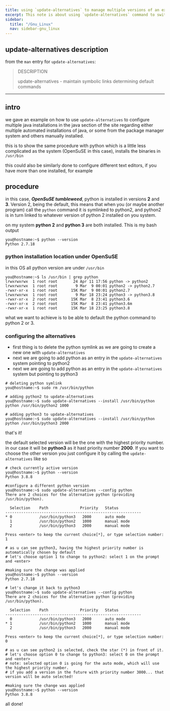 ```yaml
---
title: using `update-alternatives` to manage multiple versions of an executable
excerpt: This note is about using `update-alternatives` command to switch between version of a binary or to select a related command among many options.
sidebar:
  title: "/Gnu_Linux"
  nav: sidebar-gnu_linux
---
```

## update-alternatives description
from the `man` entry for `update-alternatives`:

> DESCRIPTION
>
> update-alternatives - maintain symbolic links determining default commands

----

## intro
we gave an example on how to use `update-alternatives` to configure multiple java installations in the java section of the site regarding either multiple automated installations of java, or some from the package manager system and others manually installed.

this is to show the same procedure with python which is a little less complicated as the system (OpenSuSE in this case), installs the binaries in `/usr/bin`

this could also be similarly done to configure different text editors, if you have more than one installed, for example

## procedure
in this case, ***OpenSuSE tumbleweed***, python is installed in versions **2** and **3**. Version 2, being the default, this means that when you (or maybe another program) call the `python` command it is symlinked to python2, and python2 is in turn linked to whatever version of python 2 installed on you system.

on my system **python 2** and **python 3** are both installed. This is my bash output

```shell
you@hostname:~$ python --version
Python 2.7.18
```

### python installation location under OpenSuSE
in this OS all python version are under `/usr/bin`

```shell
you@hostname:~$ ls /usr/bin | grep python
lrwxrwxrwx  1 root root       24 Apr 11 17:56 python -> python2
lrwxrwxrwx  1 root root        9 Mar  9 00:01 python2 -> python2.7
-rwxr-xr-x  1 root root      15K Mar  9 00:01 python2.7
lrwxrwxrwx  1 root root        9 Mar 18 23:24 python3 -> python3.8
-rwxr-xr-x  2 root root      15K Mar  8 23:41 python3.6
-rwxr-xr-x  2 root root      15K Mar  8 23:41 python3.6m
-rwxr-xr-x  1 root root      15K Mar 18 23:25 python3.8
```

what we want to achieve is to be able to default the python command to python 2 or 3.


### configuring the alternatives

* first thing is to delete the python symlink as we are going to create a new one with `update-alternatives`
* next we are going to add python as an entry in the `update-alternatives` system pointing to python2
* next we are going to add python as an entry in the `update-alternatives` system but pointing to python3

```shell
# deleting python symlink
you@hostname:~$ sudo rm /usr/bin/python

# adding python2 to update-alternatives
you@hostname:~$ sudo update-alternatives --install /usr/bin/python python /usr/bin/python2 1000

# adding python3 to update-alternatives
you@hostname:~$ sudo update-alternatives --install /usr/bin/python python /usr/bin/python3 2000
```

that's it!

the default selected version will be the one with the highest priority number.<br>
in our case it will be **python3** as it hast priority number **2000**. If you want to choose the other version you just configure it by calling the `update-alternatives` like so

```shell
# check currently active version
you@hostname:~$ python --version
Python 3.8.8

#configure a different python version
you@hostname:~$ sudo update-alternatives --config python
There are 2 choices for the alternative python (providing /usr/bin/python).

  Selection    Path              Priority   Status
------------------------------------------------------------
* 0            /usr/bin/python3   2000      auto mode
  1            /usr/bin/python2   1000      manual mode
  2            /usr/bin/python3   2000      manual mode

Press <enter> to keep the current choice[*], or type selection number: 1

# as u can see python3, having the highest priority number is automatically chosen by default
# let's choose option 1 to change to python2: select 1 on the prompt and <enter>

#making sure the change was applied
you@hostname:~$ python --version
Python 2.7.18

# let's change it back to python3
you@hostname:~$ sudo update-alternatives --config python
There are 2 choices for the alternative python (providing /usr/bin/python).

  Selection    Path              Priority   Status
------------------------------------------------------------
  0            /usr/bin/python3   2000      auto mode
* 1            /usr/bin/python2   1000      manual mode
  2            /usr/bin/python3   2000      manual mode

Press <enter> to keep the current choice[*], or type selection number: 0

# as u can see python2 is selected, check the star (*) in front of it.
# let's choose option 0 to change to python3: select 0 on the prompt and <enter>
# note: selected option 0 is going for the auto mode, which will use the highest priority number.
# if you add a version in the future with priority number 3000... that version will be auto selected!
  
#making sure the change was applied
you@hostname:~$ python --version
Python 3.8.8
```

all done!